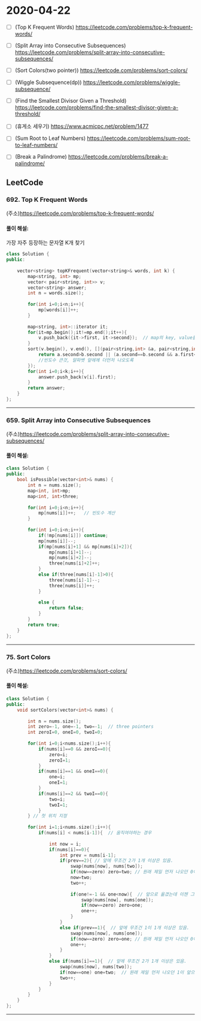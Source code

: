 # 2020-04-22

- [ ] (Top K Frequent Words) https://leetcode.com/problems/top-k-frequent-words/
- [ ] (Split Array into Consecutive Subsequences) https://leetcode.com/problems/split-array-into-consecutive-subsequences/
- [ ] (Sort Colors(two pointer)) https://leetcode.com/problems/sort-colors/
- [ ] (Wiggle Subsequence(dp)) https://leetcode.com/problems/wiggle-subsequence/
- [ ] (Find the Smallest Divisor Given a Threshold) https://leetcode.com/problems/find-the-smallest-divisor-given-a-threshold/
- [ ] (휴게소 세우기) https://www.acmicpc.net/problem/1477
- [ ] (Sum Root to Leaf Numbers) https://leetcode.com/problems/sum-root-to-leaf-numbers/
- [ ] (Break a Palindrome) https://leetcode.com/problems/break-a-palindrome/


## LeetCode

### 692. Top K Frequent Words
(주소)https://leetcode.com/problems/top-k-frequent-words/


#### 풀이 해설:

가장 자주 등장하는 문자열 K개 찾기

```c++
class Solution {
public:
    
    vector<string> topKFrequent(vector<string>& words, int k) {
        map<string, int> mp;
        vector< pair<string, int>> v;
        vector<string> answer;
        int n = words.size();
        
        for(int i=0;i<n;i++){
            mp[words[i]]++;
        }
        
        map<string, int>::iterator it;
        for(it=mp.begin();it!=mp.end();it++){
            v.push_back({it->first, it->second});  // map의 key, value를 벡터로 복사해서 정렬
        }
        sort(v.begin(), v.end(), [](pair<string,int> &a, pair<string,int> &b){
            return a.second>b.second || (a.second==b.second && a.first<b.first); 
            //빈도수 큰것, 알파벳 앞에께 더먼저 나오도록
        });
        for(int i=0;i<k;i++){
            answer.push_back(v[i].first);
        }
        return answer;
    }
};
```

---

### 659. Split Array into Consecutive Subsequences
(주소)https://leetcode.com/problems/split-array-into-consecutive-subsequences/


#### 풀이 해설:


```c++
class Solution {
public:
    bool isPossible(vector<int>& nums) {
        int n = nums.size();
        map<int, int>mp;
        map<int, int>three;
        
        for(int i=0;i<n;i++){
            mp[nums[i]]++;   // 빈도수 계산
        }
        
        for(int i=0;i<n;i++){
            if(!mp[nums[i]]) continue;
            mp[nums[i]]--;
            if(mp[nums[i]+1] && mp[nums[i]+2]){
                mp[nums[i]+1]--;
                mp[nums[i]+2]--;
                three[nums[i]+2]++;
            }
            else if(three[nums[i]-1]>0){
                three[nums[i]-1]--;
                three[nums[i]]++;
            }
            
            else {
                return false;
            }
        }
        return true;
    }
};
```

---

### 75. Sort Colors
(주소)https://leetcode.com/problems/sort-colors/


#### 풀이 해설:


```c++
class Solution {
public:
    void sortColors(vector<int>& nums) {
        
        int n = nums.size();
        int zero=-1, one=-1, two=-1;  // three pointers
        int zeroI=0, oneI=0, twoI=0;
        
        for(int i=0;i<nums.size();i++){
            if(nums[i]==0 && zeroI==0){
                zero=i;
                zeroI=1;
            }
            if(nums[i]==1 && oneI==0){
                one=i;
                oneI=1;
            }
            if(nums[i]==2 && twoI==0){
                two=i;
                twoI=1;
            }
        } // 첫 위치 지정
    
        for(int i=1;i<nums.size();i++){
            if(nums[i] < nums[i-1]){  // 움직여야하는 경우
                
                int now = i;
                if(nums[i]==0){
                    int prev = nums[i-1];
                    if(prev==2){ // 앞에 무조건 2가 1개 이상은 있음. 
                        swap(nums[now], nums[two]);
                        if(now==zero) zero=two; // 원래 제일 먼저 나오던 0이 앞으로 움직인 경우일때
                        now=two;
                        two++;
                    
                        if(one!=-1 && one<now){  // 앞으로 옮겼는데 이젠 그앞에 자기보다 큰 1이 또 있을 경우
                            swap(nums[now], nums[one]);
                            if(now==zero) zero=one;
                            one++;
                        }
                    }
                    else if(prev==1){  // 앞에 무조건 1이 1개 이상은 있음. 
                        swap(nums[now], nums[one]);
                        if(now==zero) zero=one; // 원래 제일 먼저 나오던 0이 앞으로 움직인 경우일때
                        one++;
                    }
                }
                else if(nums[i]==1){  // 앞에 무조건 2가 1개 이상은 있음.
                    swap(nums[now], nums[two]);
                    if(now==one) one=two;  // 원래 제일 먼저 나오던 1이 앞으로 움직인 경우일때
                    two++;
                }
            }
        }
    }
};
```

---
